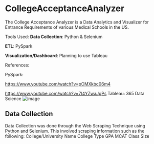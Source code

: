 # CollegeAcceptanceAnalyzer

The College Acceptance Analyzer is a Data Analytics and Visualizer for Entrance Requirements of various Medical Schools in the US.

Tools Used:
**Data Collection**: Python & Selenium

**ETL**: PySpark

**Visualization/Dashboard**:  Planning to use Tableau

References:

  PySpark:

  https://www.youtube.com/watch?v=pOMXkbc06m4

  https://www.youtube.com/watch?v=7I4YZwaJgPs
 Tableau: 365 Data Science
![image](https://user-images.githubusercontent.com/70727091/122467273-54caa280-cf88-11eb-8b82-570fdf363b6c.png)


## Data Collection
Data Collection was done through the Web Scraping Technique using Python and Selenium.  This involved scraping information such as the following:
  College/University Name
  College Type
  GPA
  MCAT
  Class Size
